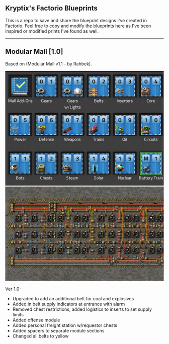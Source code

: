 ## Kryptix's Factorio Blueprints

This is a repo to save and share the blueprint designs I've created in Factorio.  Feel free to copy and modify the blueprints here as I've been inspired or modified prints I've found as well.  

--------------------

## Modular Mall [1.0]
Based on (Modular Mall v1.1 - by Rahbek).  

<img src="https://github.com/Kryptix-Dev/Factorio/blob/main/blueprint-images/modular-mall-book.png" />
<img src="https://github.com/Kryptix-Dev/Factorio/blob/main/blueprint-images/modular-mall-built.png" /><br />

Ver 1.0-
* Upgraded to add an additional belt for coal and explosives
* Added in belt supply indicators at entrance with alarm
* Removed chest restrictions, added logistics to inserts to set supply limits
* Added offense module
* Added personal freight station w/requestor chests
* Added spacers to separate module sections
* Changed all belts to yellow
